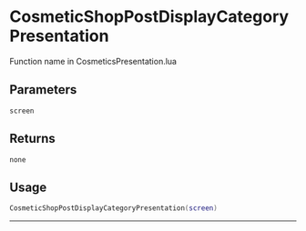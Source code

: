 # CosmeticShopPostDisplayCategoryPresentation
Function name in CosmeticsPresentation.lua
## Parameters
`screen`
## Returns
`none`
## Usage
```lua
CosmeticShopPostDisplayCategoryPresentation(screen)
```
---
